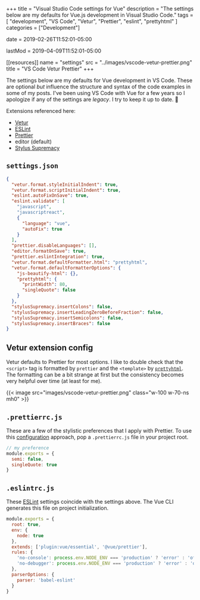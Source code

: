 +++
title = "Visual Studio Code settings for Vue"
description = "The settings below are my defaults for Vue.js development in Visual Studio Code."
tags = [
  "development", 
  "VS Code", 
  "Vetur",
  "Prettier",
  "eslint",
  "prettyhtml"
  ]
categories = ["Development"]

date = 2019-02-26T11:52:01-05:00

lastMod = 2019-04-09T11:52:01-05:00

[[resources]]
  name = "settings"
  src = "../images/vscode-vetur-prettier.png"
  title = "VS Code Vetur Prettier"
+++

The settings below are my defaults for Vue development in VS Code. These are optional _but_ influence the structure and syntax of the code examples in some of my posts. I've been using VS Code with Vue for a few years so I apologize if any of the settings are _legacy_. I try to keep it up to date. :calendar:

Extensions referenced here:

- [Vetur](https://marketplace.visualstudio.com/items?itemName=octref.vetur)
- [ESLint](https://marketplace.visualstudio.com/items?itemName=dbaeumer.vscode-eslint)
- [Prettier](https://marketplace.visualstudio.com/items?itemName=esbenp.prettier-vscode)
- editor (default)
- [Stylus Supremacy](https://marketplace.visualstudio.com/items?itemName=thisismanta.stylus-supremacy)

## `settings.json`

```json
{
  "vetur.format.styleInitialIndent": true,
  "vetur.format.scriptInitialIndent": true,
  "eslint.autoFixOnSave": true,
  "eslint.validate": [
    "javascript",
    "javascriptreact",
    {
      "language": "vue",
      "autoFix": true
    }
  ],
  "prettier.disableLanguages": [],
  "editor.formatOnSave": true,
  "prettier.eslintIntegration": true,
  "vetur.format.defaultFormatter.html": "prettyhtml",
  "vetur.format.defaultFormatterOptions": {
    "js-beautify-html": {},
    "prettyhtml": {
      "printWidth": 80,
      "singleQuote": false
    }
  },
  "stylusSupremacy.insertColons": false,
  "stylusSupremacy.insertLeadingZeroBeforeFraction": false,
  "stylusSupremacy.insertSemicolons": false,
  "stylusSupremacy.insertBraces": false
}
```

## Vetur extension config

Vetur defaults to Prettier for most options. I like to double check that the `<script>` tag is formatted by `prettier` and the `<template>` by [`prettyhtml`](https://prettyhtml.netlify.com/). The formatting can be a bit strange at first but the consistency becomes very helpful over time (at least for me).

{{< image src="images/vscode-vetur-prettier.png" class="w-100 w-70-ns mh0" >}}

## `.prettierrc.js`

These are a few of the stylistic preferences that I apply with Prettier. To use this [configuration](https://prettier.io/docs/en/configuration.html) approach, pop a `.prettierrc.js` file in your project root.

```js
// my preference
module.exports = {
  semi: false,
  singleQuote: true
}
```

## `.eslintrc.js`

These [ESLint](https://eslint.org/) settings coincide with the settings above. The Vue CLI generates this file on project initialization.

```js
module.exports = {
  root: true,
  env: {
    node: true
  },
  extends: ['plugin:vue/essential', '@vue/prettier'],
  rules: {
    'no-console': process.env.NODE_ENV === 'production' ? 'error' : 'off',
    'no-debugger': process.env.NODE_ENV === 'production' ? 'error' : 'off'
  },
  parserOptions: {
    parser: 'babel-eslint'
  }
}
```
